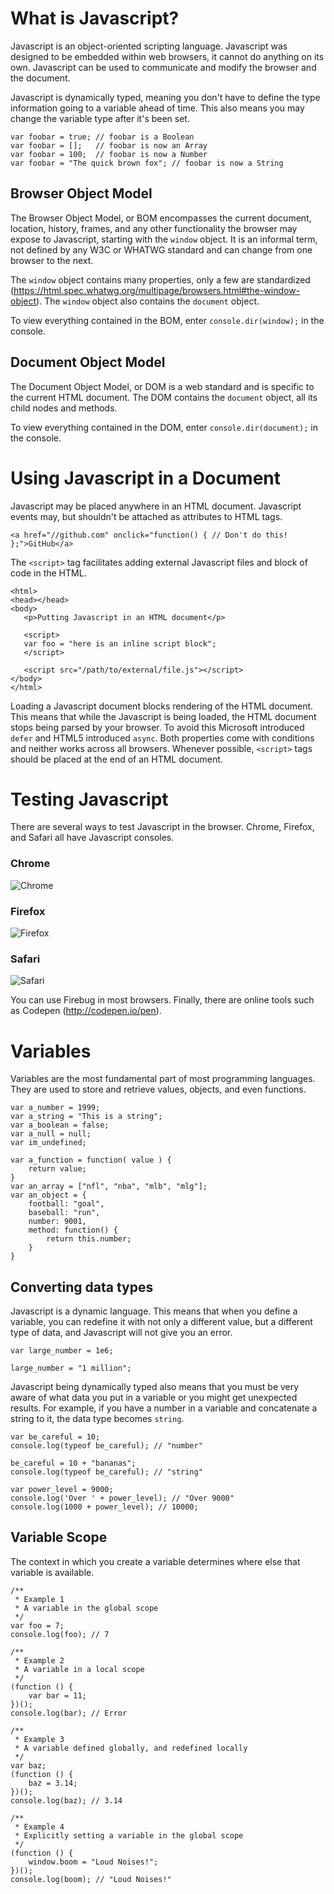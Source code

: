 # What is Javascript?

Javascript is an object-oriented scripting language. Javascript was designed to be embedded within web browsers, it cannot do anything on its own. Javascript can be used to communicate and modify the browser and the document.

Javascript is dynamically typed, meaning you don't have to define the type information going to a variable ahead of time. This also means you may change the variable type after it's been set.


```
var foobar = true; // foobar is a Boolean
var foobar = [];   // foobar is now an Array
var foobar = 100;  // foobar is now a Number
var foobar = "The quick brown fox"; // foobar is now a String
```

## Browser Object Model

The Browser Object Model, or BOM encompasses the current document, location, history, frames, and any other functionality the browser may expose to Javascript, starting with the `window` object. It is an informal term, not defined by any W3C or WHATWG standard and can change from one browser to the next.

The `window` object contains many properties, only a few are standardized (https://html.spec.whatwg.org/multipage/browsers.html#the-window-object). The `window` object also contains the `document` object.

To view everything contained in the BOM, enter `console.dir(window);` in the console.

## Document Object Model

The Document Object Model, or DOM is a web standard and is specific to the current HTML document. The DOM contains the `document` object, all its child nodes and methods.

To view everything contained in the DOM, enter `console.dir(document);` in the console.

# Using Javascript in a Document

Javascript may be placed anywhere in an HTML document. Javascript events may, but shouldn't be attached as attributes to HTML tags.

```
<a href="//github.com" onclick="function() { // Don't do this! };">GitHub</a>
```

 The `<script>` tag facilitates adding external Javascript files and block of code in the HTML.

 ```
 <html>
 <head></head>
 <body>
    <p>Putting Javascript in an HTML document</p>

    <script>
    var foo = "here is an inline script block";
    </script>

    <script src="/path/to/external/file.js"></script>
 </body>
 </html>
 ```

Loading a Javascript document blocks rendering of the HTML document. This means that while the Javascript is being loaded, the HTML document stops being parsed by your browser. To avoid this Microsoft introduced `defer` and HTML5 introduced `async`. Both properties come with conditions and neither works across all browsers. Whenever possible, `<script>` tags should be placed at the end of an HTML document.

# Testing Javascript

There are several ways to test Javascript in the browser. Chrome, Firefox, and Safari all have Javascript consoles.

### Chrome
![Chrome](http://i.imgur.com/Au7osWx.png)

### Firefox
![Firefox](http://i.imgur.com/3B9Ge8m.png)

### Safari
![Safari](http://i.imgur.com/9gBlN2T.png)

You can use Firebug in most browsers. Finally, there are online tools such as Codepen (http://codepen.io/pen).

# Variables

Variables are the most fundamental part of most programming languages. They are used to store and retrieve values, objects, and even functions.

```
var a_number = 1999;
var a_string = "This is a string";
var a_boolean = false;
var a_null = null;
var im_undefined;

var a_function = function( value ) {
    return value;
}
var an_array = ["nfl", "nba", "mlb", "mlg"];
var an_object = {
    football: "goal",
    baseball: "run",
    number: 9001,
    method: function() {
        return this.number;
    }
}
```

## Converting data types

Javascript is a dynamic language. This means that when you define a variable, you can redefine it with not only a different value, but a different type of data, and Javascript will not give you an error.

```
var large_number = 1e6;

large_number = "1 million";
```

Javascript being dynamically typed also means that you must be very aware of what data you put in a variable or you might get unexpected results. For example, if you have a number in a variable and concatenate a string to it, the data type becomes `string`.

```
var be_careful = 10;
console.log(typeof be_careful); // "number"

be_careful = 10 + "bananas";
console.log(typeof be_careful); // "string"

var power_level = 9000;
console.log('Over ' + power_level); // "Over 9000"
console.log(1000 + power_level); // 10000;
```

## Variable Scope

The context in which you create a variable determines where else that variable is available.

```
/**
 * Example 1
 * A variable in the global scope
 */
var foo = 7;
console.log(foo); // 7

/**
 * Example 2
 * A variable in a local scope
 */
(function () {
    var bar = 11;
})();
console.log(bar); // Error

/**
 * Example 3
 * A variable defined globally, and redefined locally
 */
var baz;
(function () {
    baz = 3.14;
})();
console.log(baz); // 3.14

/**
 * Example 4
 * Explicitly setting a variable in the global scope
 */
(function () {
    window.boom = "Loud Noises!";
})();
console.log(boom); // "Loud Noises!"
```
